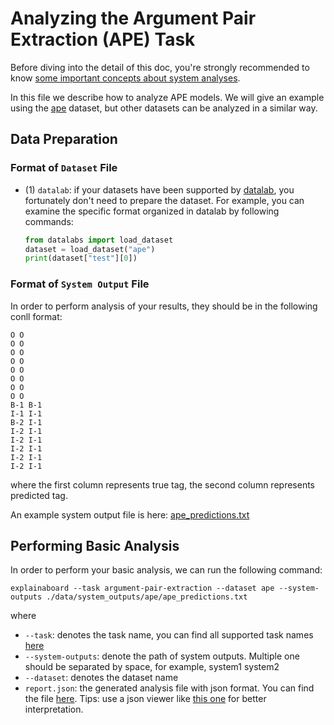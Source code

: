 # Analyzing the Argument Pair Extraction (APE) Task

Before diving into the detail of this doc, you're strongly recommended to know [some
important concepts about system analyses](concepts_about_system_analysis.md).

In this file we describe how to analyze APE models.
We will give an example using the  [ape](https://github.com/ExpressAI/DataLab/blob/main/datasets/ape/ape.py) dataset, but other datasets
can be analyzed in a similar way.

## Data Preparation

### Format of `Dataset` File

* (1) `datalab`: if your datasets have been supported by [datalab](https://github.com/ExpressAI/DataLab/tree/main/datasets),
    you fortunately don't need to prepare the dataset. For example, you can examine the specific format organized in datalab by following commands:

    ```python
    from datalabs import load_dataset
    dataset = load_dataset("ape")
    print(dataset["test"][0])

    ```

### Format of `System Output` File

In order to perform analysis of your results, they should be in the following conll format:

```text
O O
O O
O O
O O
O O
O O
O O
O O
B-1 B-1
I-1 I-1
B-2 I-1
I-2 I-1
I-2 I-1
I-2 I-1
I-2 I-1
I-2 I-1
```

where the first column represents true tag, the second column represents predicted tag.

An example system output file is here: [ape_predictions.txt](../../data/system_outputs/ape/ape_predictions.txt)

## Performing Basic Analysis

In order to perform your basic analysis, we can run the following command:

```shell
explainaboard --task argument-pair-extraction --dataset ape --system-outputs ./data/system_outputs/ape/ape_predictions.txt
```

where

* `--task`: denotes the task name, you can find all supported task names [here](https://github.com/neulab/ExplainaBoard/blob/main/docs/supported_tasks.md)
* `--system-outputs`: denote the path of system outputs. Multiple one should be
  separated by space, for example, system1 system2
* `--dataset`: denotes the dataset name
* `report.json`: the generated analysis file with json format. You can find the file [here](https://github.com/ExpressAI/ExplainaBoard/blob/main/data/reports/report.json). Tips: use a json viewer
                  like [this one](http://jsonviewer.stack.hu/) for better interpretation.
